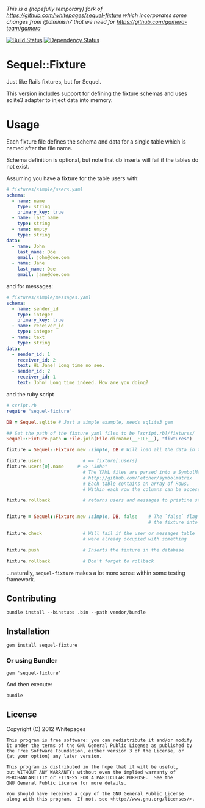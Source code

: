 _This is a (hopefully temporary) fork of https://github.com/whitepages/sequel-fixture which incorporates some changes from @diminish7 that we need for https://github.com/gamera-team/gamera_

[![Build Status](https://secure.travis-ci.org/gamera-team/sequel-fixture.png)](http://travis-ci.org/gamera-team/sequel-fixture)
[![Dependency Status](https://gemnasium.com/gamera-team/sequel-fixture.png)](https://gemnasium.com/gamera-team/sequel-fixture)

Sequel::Fixture
===============

Just like Rails fixtures, but for Sequel.

This  version includes support for defining the fixture schemas
and uses sqlite3 adapter to inject data into memory.

Usage
=====
Each fixture file defines the schema and data for a single table which
is named after the file name.

Schema definition is optional, but note that db inserts will fail if the tables do
not exist.

Assuming you have a fixture for the table users with:
```yaml
# fixtures/simple/users.yaml
schema:
  - name: name
    type: string
    primary_key: true
  - name: last_name
    type: string
  - name: empty
    type: string
data:
  - name: John
    last_name: Doe
    email: john@doe.com
  - name: Jane
    last_name: Doe
    email: jane@doe.com
```

and for messages:
```yaml
# fixtures/simple/messages.yaml
schema:
  - name: sender_id
    type: integer
    primary_key: true
  - name: receiver_id
    type: integer
  - name: text
    type: string
data:
  - sender_id: 1
    receiver_id: 2
    text: Hi Jane! Long time no see.
  - sender_id: 2
    receiver_id: 1
    text: John! Long time indeed. How are you doing?
```

and the ruby script

```ruby
# script.rb
require "sequel-fixture"

DB = Sequel.sqlite # Just a simple example, needs sqlite3 gem

## Set the path of the fixture yaml files to be [script.rb]/fixtures/
Sequel::Fixture.path = File.join(File.dirname(__FILE__), "fixtures")

fixture = Sequel::Fixture.new :simple, DB # Will load all the data in the fixture into the database

fixture.users               # == fixture[:users]
fixture.users[0].name     # => "John"
                            # The YAML files are parsed into a SymbolMatrix
                            # http://github.com/Fetcher/symbolmatrix
                            # Each table contains an array of Rows.
                            # Within each row the columns can be accessed by name (.name)

fixture.rollback            # returns users and messages to pristine status ('TRUNCATE')


fixture = Sequel::Fixture.new :simple, DB, false    # The `false` flag prevent the constructor to automatically push
                                                    # the fixture into the database

fixture.check               # Will fail if the user or messages table
                            # were already occupied with something

fixture.push                # Inserts the fixture in the database

fixture.rollback            # Don't forget to rollback

```

...naturally, `sequel-fixture` makes a lot more sense within some testing framework.


Contributing
------------

```
bundle install --binstubs .bin --path vendor/bundle
```

Installation
------------

    gem install sequel-fixture

### Or using Bundler

    gem 'sequel-fixture'

And then execute:

    bundle


## License

Copyright (C) 2012 Whitepages

    This program is free software: you can redistribute it and/or modify
    it under the terms of the GNU General Public License as published by
    the Free Software Foundation, either version 3 of the License, or
    (at your option) any later version.

    This program is distributed in the hope that it will be useful,
    but WITHOUT ANY WARRANTY; without even the implied warranty of
    MERCHANTABILITY or FITNESS FOR A PARTICULAR PURPOSE.  See the
    GNU General Public License for more details.

    You should have received a copy of the GNU General Public License
    along with this program.  If not, see <http://www.gnu.org/licenses/>.
